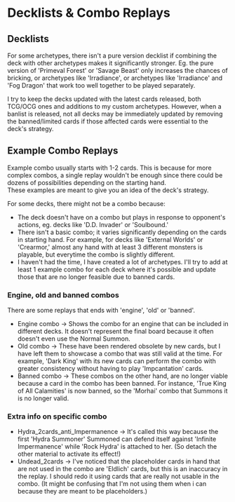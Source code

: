 #  Decklists & Combo Replays

## Decklists

For some archetypes, there isn't a pure version decklist if combining the deck with other archetypes makes it significantly stronger. Eg. the pure version of 'Primeval Forest' or 'Savage Beast' only increases the chances of bricking, or archetypes like 'Irradiance', or archetypes like 'Irradiance' and 'Fog Dragon' that work too well together to be played separately.

I try to keep the decks updated with the latest cards released, both TCG/OCG ones and additions to my custom archetypes. However, when a banlist is released, not all decks may be immediately updated by removing the banned/limited cards if those affected cards were essential to the deck's strategy.

## Example Combo Replays

Example combo usually starts with 1-2 cards. This is because for more complex combos, a single replay wouldn't be enough since there could be dozens of possibilities depending on the starting hand.<br>
These examples are meant to give you an idea of the deck's strategy.

For some decks, there might not be a combo because:
* The deck doesn't have on a combo but plays in response to opponent's actions, eg. decks like 'D.D. Invader' or 'Soulbound.'
* There isn't a basic combo; it varies significantly depending on the cards in starting hand. For example, for decks like 'External Worlds' or 'Crearmor,' almost any hand with at least 3 different monsters is playable, but everytime the combo is slightly different.
* I haven't had the time, I have created a lot of archetypes. I'll try to add at least 1 example combo for each deck where it's possible and update those that are no longer feasible due to banned cards.

### Engine, old and banned combos

There are some replays that ends with 'engine', 'old' or 'banned'.

* Engine combo -> Shows the combo for an engine that can be included in different decks. It doesn't represent the final board because it often doesn't even use the Normal Summon.
* Old combo -> These have been rendered obsolete by new cards, but I have left them to showcase a combo that was still valid at the time. For example, 'Dark King' with its new cards can perform the combo with greater consistency without having to play 'Impcantation' cards.
* Banned combo -> These combos on the other hand, are no longer viable because a card in the combo has been banned. For instance, 'True King of All Calamities' is now banned, so the 'Morhai' combo that Summons it is no longer valid.

### Extra info on specific combo

* Hydra_2cards_anti_Impermanence -> It's called this way because the first 'Hydra Summoner' Summoned can defend itself against 'Infinite Impermanence' while 'Rock Hydra' is attached to her. (So detach the other material to activate its effect!)
* Undead_2cards -> I've noticed that the placeholder cards in hand that are not used in the combo are 'Eldlich' cards, but this is an inaccuracy in the replay. I should redo it using cards that are really not usable in the combo. (It might be confusing that I'm not using them when i can because they are meant to be placeholders.)
